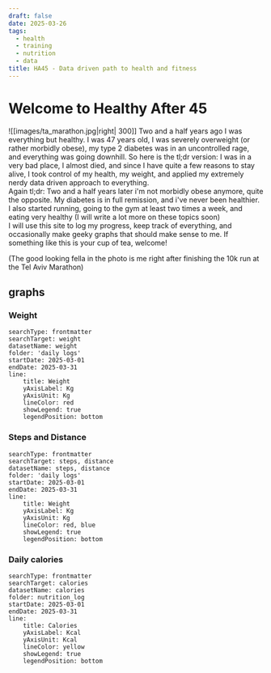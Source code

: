 ```yaml
---
draft: false
date: 2025-03-26
tags:
  - health
  - training
  - nutrition
  - data
title: HA45 - Data driven path to health and fitness
---
```


# Welcome to Healthy After 45

![[images/ta_marathon.jpg|right| 300]] Two and a half years ago I was everything but healthy. I was 47 years old, I was severely overweight (or rather morbidly obese), my type 2 diabetes was in an uncontrolled rage, and everything was going downhill. So here is the tl;dr version: I was in a very bad place, I almost died, and since I have quite a few reasons to stay alive, I took control of my health, my weight, and applied my extremely nerdy data driven approach to everything.<br>
Again tl;dr: Two and a half years later i'm not morbidly obese anymore, quite the opposite. My diabetes is in full remission, and i've never been healthier. I also started running, going to the gym at least two times a week, and eating very healthy (I will write a lot more on these topics soon)<br>
I will use this site to log my progress, keep track of everything, and occasionally make geeky graphs that should make sense to me. If something like this is your cup of tea, welcome!

(The good looking fella in the photo is me right after finishing the 10k run at the Tel Aviv Marathon)

## graphs

### Weight
```tracker
searchType: frontmatter
searchTarget: weight
datasetName: weight
folder: 'daily logs'
startDate: 2025-03-01
endDate: 2025-03-31
line:
    title: Weight
    yAxisLabel: Kg
    yAxisUnit: Kg
    lineColor: red
    showLegend: true
    legendPosition: bottom
```

### Steps and Distance

```tracker
searchType: frontmatter
searchTarget: steps, distance
datasetName: steps, distance
folder: 'daily logs'
startDate: 2025-03-01
endDate: 2025-03-31
line:
    title: Weight
    yAxisLabel: Kg
    yAxisUnit: Kg
    lineColor: red, blue
    showLegend: true
    legendPosition: bottom
```
### Daily calories
```tracker
searchType: frontmatter
searchTarget: calories
datasetName: calories
folder: nutrition_log
startDate: 2025-03-01
endDate: 2025-03-31
line:
    title: Calories
    yAxisLabel: Kcal
    yAxisUnit: Kcal
    lineColor: yellow
    showLegend: true
    legendPosition: bottom
```
